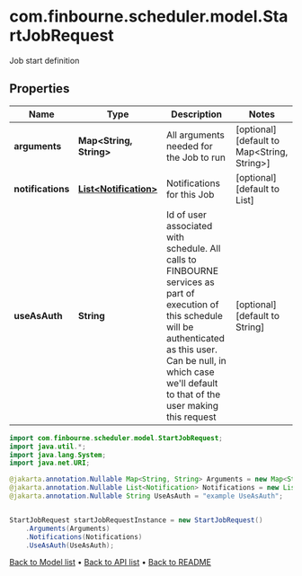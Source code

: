 # com.finbourne.scheduler.model.StartJobRequest
Job start definition

## Properties

Name | Type | Description | Notes
------------ | ------------- | ------------- | -------------
**arguments** | **Map&lt;String, String&gt;** | All arguments needed for the Job to run | [optional] [default to Map<String, String>]
**notifications** | [**List&lt;Notification&gt;**](Notification.md) | Notifications for this Job | [optional] [default to List<Notification>]
**useAsAuth** | **String** | Id of user associated with schedule. All calls to FINBOURNE services as part of execution of this schedule will be authenticated as this  user. Can be null, in which case we&#39;ll default to that of the user  making this request | [optional] [default to String]

```java
import com.finbourne.scheduler.model.StartJobRequest;
import java.util.*;
import java.lang.System;
import java.net.URI;

@jakarta.annotation.Nullable Map<String, String> Arguments = new Map<String, String>();
@jakarta.annotation.Nullable List<Notification> Notifications = new List<Notification>();
@jakarta.annotation.Nullable String UseAsAuth = "example UseAsAuth";


StartJobRequest startJobRequestInstance = new StartJobRequest()
    .Arguments(Arguments)
    .Notifications(Notifications)
    .UseAsAuth(UseAsAuth);
```


[Back to Model list](../README.md#documentation-for-models) &#8226; [Back to API list](../README.md#documentation-for-api-endpoints) &#8226; [Back to README](../README.md)

